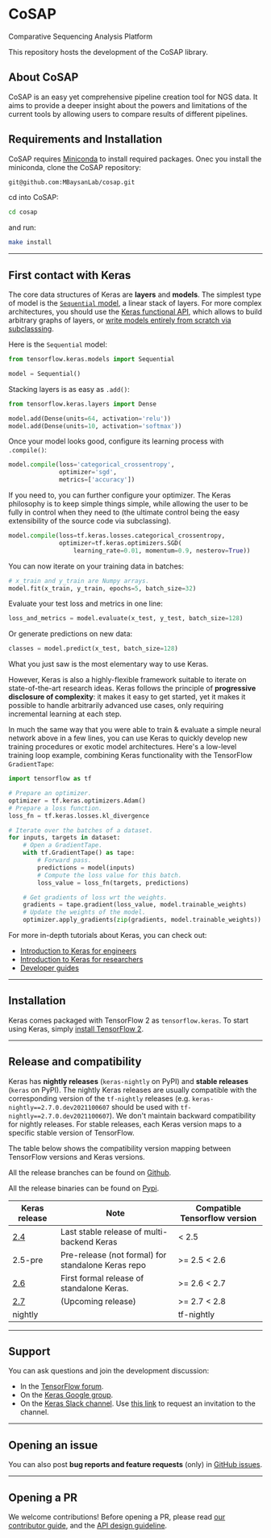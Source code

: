 # CoSAP
Comparative Sequencing Analysis Platform

This repository hosts the development of the CoSAP library.

## About CoSAP

CoSAP is an easy yet comprehensive pipeline creation tool for NGS data. It aims to provide a deeper insight about the powers and limitations of the current tools by
allowing users to compare results of different pipelines. 


## Requirements and Installation

CoSAP requires [Miniconda](https://docs.conda.io/en/latest/miniconda.html) to install required packages.
Onec you install the miniconda,
clone the CoSAP repository:
```bash
git@github.com:MBaysanLab/cosap.git
```
cd into CoSAP:
```bash
cd cosap
```
and run: 
```bash
make install
```

---

## First contact with Keras

The core data structures of Keras are __layers__ and __models__.
The simplest type of model is the [`Sequential` model](/guides/sequential_model/), a linear stack of layers.
For more complex architectures, you should use the [Keras functional API](/guides/functional_api/),
which allows to build arbitrary graphs of layers, or [write models entirely from scratch via subclasssing](/guides/making_new_layers_and_models_via_subclassing/).

Here is the `Sequential` model:

```python
from tensorflow.keras.models import Sequential

model = Sequential()
```

Stacking layers is as easy as `.add()`:

```python
from tensorflow.keras.layers import Dense

model.add(Dense(units=64, activation='relu'))
model.add(Dense(units=10, activation='softmax'))
```

Once your model looks good, configure its learning process with `.compile()`:

```python
model.compile(loss='categorical_crossentropy',
              optimizer='sgd',
              metrics=['accuracy'])
```

If you need to, you can further configure your optimizer. The Keras philosophy is to keep simple things simple,
while allowing the user to be fully in control when they need to (the ultimate control being the easy extensibility of the source code via subclassing).

```python
model.compile(loss=tf.keras.losses.categorical_crossentropy,
              optimizer=tf.keras.optimizers.SGD(
                  learning_rate=0.01, momentum=0.9, nesterov=True))
```

You can now iterate on your training data in batches:

```python
# x_train and y_train are Numpy arrays.
model.fit(x_train, y_train, epochs=5, batch_size=32)
```

Evaluate your test loss and metrics in one line:

```python
loss_and_metrics = model.evaluate(x_test, y_test, batch_size=128)
```

Or generate predictions on new data:

```python
classes = model.predict(x_test, batch_size=128)
```

What you just saw is the most elementary way to use Keras.

However, Keras is also a highly-flexible framework suitable to iterate on state-of-the-art research ideas.
Keras follows the principle of **progressive disclosure of complexity**: it makes it easy to get started,
yet it makes it possible to handle arbitrarily advanced use cases,
only requiring incremental learning at each step.

In much the same way that you were able to train & evaluate a simple neural network above in a few lines,
you can use Keras to quickly develop new training procedures or exotic model architectures.
Here's a low-level training loop example, combining Keras functionality with the TensorFlow `GradientTape`:

```python
import tensorflow as tf

# Prepare an optimizer.
optimizer = tf.keras.optimizers.Adam()
# Prepare a loss function.
loss_fn = tf.keras.losses.kl_divergence

# Iterate over the batches of a dataset.
for inputs, targets in dataset:
    # Open a GradientTape.
    with tf.GradientTape() as tape:
        # Forward pass.
        predictions = model(inputs)
        # Compute the loss value for this batch.
        loss_value = loss_fn(targets, predictions)

    # Get gradients of loss wrt the weights.
    gradients = tape.gradient(loss_value, model.trainable_weights)
    # Update the weights of the model.
    optimizer.apply_gradients(zip(gradients, model.trainable_weights))
```

For more in-depth tutorials about Keras, you can check out:

- [Introduction to Keras for engineers](https://keras.io/getting_started/intro_to_keras_for_engineers/)
- [Introduction to Keras for researchers](https://keras.io/getting_started/intro_to_keras_for_researchers/)
- [Developer guides](https://keras.io/guides/)

---

## Installation

Keras comes packaged with TensorFlow 2 as `tensorflow.keras`.
To start using Keras, simply [install TensorFlow 2](https://www.tensorflow.org/install).

---

## Release and compatibility

Keras has **nightly releases** (`keras-nightly` on PyPI)
and **stable releases** (`keras` on PyPI).
The nightly Keras releases are usually compatible with the corresponding version
of the `tf-nightly` releases
(e.g. `keras-nightly==2.7.0.dev2021100607` should be
used with `tf-nightly==2.7.0.dev2021100607`).
We don't maintain backward compatibility for nightly releases.
For stable releases, each Keras
version maps to a specific stable version of TensorFlow.

The table below shows the compatibility version mapping
between TensorFlow versions and Keras versions.

All the release branches can be found on [Github](https://github.com/keras-team/keras/releases).

All the release binaries can be found on [Pypi](https://pypi.org/project/keras/#history).

| Keras release | Note      | Compatible Tensorflow version |
| -----------   | ----------- | -----------        |
| [2.4](https://github.com/keras-team/keras/releases/tag/2.4.0)  | Last stable release of multi-backend Keras | < 2.5
| 2.5-pre| Pre-release (not formal) for standalone Keras repo | >= 2.5 < 2.6
| [2.6](https://github.com/keras-team/keras/releases/tag/v2.6.0)    | First formal release of standalone Keras.  | >= 2.6 < 2.7
| [2.7](https://github.com/keras-team/keras/releases/tag/v2.7.0-rc0)    | (Upcoming release) | >= 2.7 < 2.8
| nightly|                                            | tf-nightly

---
## Support

You can ask questions and join the development discussion:

- In the [TensorFlow forum](https://discuss.tensorflow.org/).
- On the [Keras Google group](https://groups.google.com/forum/#!forum/keras-users).
- On the [Keras Slack channel](https://kerasteam.slack.com). Use [this link](https://keras-slack-autojoin.herokuapp.com/) to request an invitation to the channel.

---

## Opening an issue

You can also post **bug reports and feature requests** (only)
in [GitHub issues](https://github.com/keras-team/keras/issues).


---

## Opening a PR

We welcome contributions! Before opening a PR, please read
[our contributor guide](https://github.com/keras-team/keras/blob/master/CONTRIBUTING.md),
and the [API design guideline](https://github.com/keras-team/governance/blob/master/keras_api_design_guidelines.md).
